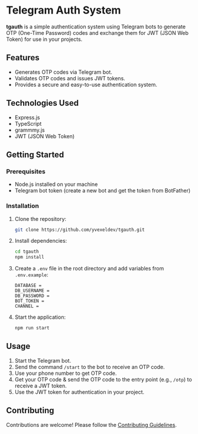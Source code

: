 # Telegram Auth System

**tgauth** is a simple authentication system using Telegram bots to generate OTP (One-Time Password) codes and exchange them for JWT (JSON Web Token) for use in your projects.

## Features

- Generates OTP codes via Telegram bot.
- Validates OTP codes and issues JWT tokens.
- Provides a secure and easy-to-use authentication system.

## Technologies Used

- Express.js
- TypeScript
- grammmy.js
- JWT (JSON Web Token)

## Getting Started

### Prerequisites

- Node.js installed on your machine
- Telegram bot token (create a new bot and get the token from BotFather)

### Installation

1. Clone the repository:

   ```bash
   git clone https://github.com/yvexeldev/tgauth.git
   ```

2. Install dependencies:

   ```bash
   cd tgauth
   npm install
   ```

3. Create a `.env` file in the root directory and add variables from `.env.example`:

   ```plaintext
   DATABASE = 
   DB_USERNAME = 
   DB_PASSWORD = 
   BOT_TOKEN = 
   CHANNEL = 
   ```

4. Start the application:

   ```bash
   npm run start
   ```

## Usage

1. Start the Telegram bot.
2. Send the command `/start` to the bot to receive an OTP code.
3. Use your phone number to get OTP code.
4. Get your OTP code & send the OTP code to the entry point (e.g., `/otp`) to receive a JWT token.
5. Use the JWT token for authentication in your project.

## Contributing

Contributions are welcome! Please follow the [Contributing Guidelines](CONTRIBUTING.md).

